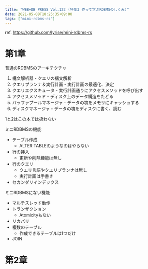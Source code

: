 ```yaml
---
title: "WEB+DB PRESS Vol.122 (特集3 作って学ぶRDBMSのしくみ)"
date: 2021-05-08T10:25:35+09:00
tags: ["mini-rdbms-rs"]
---
```


ref. https://github.com/lyrise/mini-rdbms-rs

# 第1章

普通のRDBMSのアーキテクチャ

1. 構文解析器 - クエリの構文解析
2. クエリプランナ＆実行計画 - 実行計画の最適化、決定
3. クエリエクスキュータ - 実行計画通りにアクセスメソッドを呼び出す
4. アクセスメソッド - ディスク上のデータ構造をたどる
5. バッファプールマネージャ - データの塊をメモリにキャッシュする
6. ディスクマネージャ - データの塊をディスクに書く、読む

1と2はこの本では扱わない

ミニRDBMSの機能

- テーブル作成
  - ALTER TABLEのようなのはやらない
- 行の挿入
  - 更新や削除機能は無し
- 行のクエリ
  - クエリ言語やクエリプランナは無し
  - 実行計画は手書き
- セカンダリインデックス

ミニRDBMSにない機能

- マルチスレッド動作
- トランザクション
  - Atomicityもない
- リカバリ
- 複数のテーブル
  - 作成できるテーブルは1つだけ
- JOIN

# 第2章
